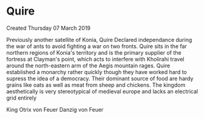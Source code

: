 # Quire
Created Thursday 07 March 2019

Previously another satellite of Konia, Quire Declared independance during the war of ants to avoid fighting a war on two fronts. Quire sits in the far northern regions of Konia's territory and is the primary supplier of the fortress at Clayman's point, which acts to interfere with Kholirahi travel around the north-eastern arm of the Aegis mountain rages. Quire established a monarchy rather quickly though they have worked hard to supress the idea of a democracy. Their dominant source of food are hardy grains like oats as well as meat from sheep and chickens. The kingdom aesthetically is very stereotypical of medieval europe and lacks an electrical grid entirely

King Otrix von Feuer
Danzig von Feuer


